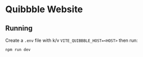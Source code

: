 # Quibbble Website

## Running

Create a `.env` file with k/v `VITE_QUIBBBLE_HOST=<HOST>` then run:

```
npm run dev
```
